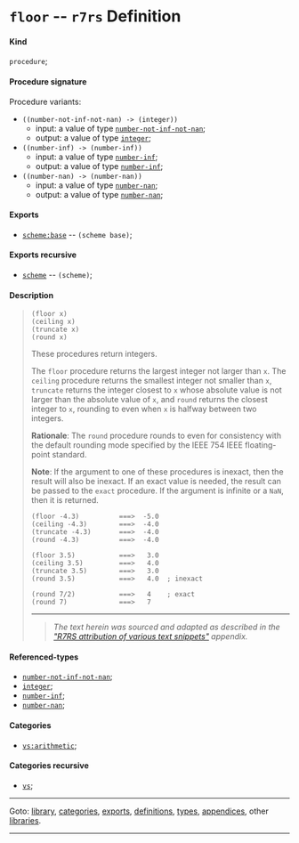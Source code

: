 

<a id='definition__r7rs__floor'></a>

# `floor` -- `r7rs` Definition


<a id='definition__r7rs__floor__kind'></a>

#### Kind

`procedure`;


<a id='definition__r7rs__floor__procedure-signature'></a>

#### Procedure signature

Procedure variants:
 * `((number-not-inf-not-nan) -> (integer))`
   * input: a value of type [`number-not-inf-not-nan`](../../r7rs/types/number-not-inf-not-nan.md#type__r7rs__number-not-inf-not-nan);
   * output: a value of type [`integer`](../../r7rs/types/integer.md#type__r7rs__integer);
 * `((number-inf) -> (number-inf))`
   * input: a value of type [`number-inf`](../../r7rs/types/number-inf.md#type__r7rs__number-inf);
   * output: a value of type [`number-inf`](../../r7rs/types/number-inf.md#type__r7rs__number-inf);
 * `((number-nan) -> (number-nan))`
   * input: a value of type [`number-nan`](../../r7rs/types/number-nan.md#type__r7rs__number-nan);
   * output: a value of type [`number-nan`](../../r7rs/types/number-nan.md#type__r7rs__number-nan);


<a id='definition__r7rs__floor__exports'></a>

#### Exports

 * [`scheme:base`](../../r7rs/exports/scheme_3a_base.md#export__r7rs__scheme_3a_base) -- `(scheme base)`;


<a id='definition__r7rs__floor__exports-recursive'></a>

#### Exports recursive

 * [`scheme`](../../r7rs/exports/scheme.md#export__r7rs__scheme) -- `(scheme)`;


<a id='definition__r7rs__floor__description'></a>

#### Description

> ````
> (floor x)
> (ceiling x)
> (truncate x)
> (round x)
> ````
> 
> 
> These procedures return integers.
> 
> The `floor` procedure returns the largest integer not larger than `x`.
> The `ceiling` procedure returns the smallest integer not smaller than `x`,
> `truncate` returns the integer closest to `x` whose absolute
> value is not larger than the absolute value of `x`, and `round` returns the
> closest integer to `x`, rounding to even when `x` is halfway between two
> integers.
> 
> **Rationale**:  The `round` procedure rounds to even for consistency with the default rounding
> mode specified by the IEEE 754 IEEE floating-point standard.
> 
> **Note**:  If the argument to one of these procedures is inexact, then the result
> will also be inexact.  If an exact value is needed, the
> result can be passed to the `exact` procedure.
> If the argument is infinite or a `NaN`, then it is returned.
> 
> 
> ````
> (floor -4.3)          ===>  -5.0
> (ceiling -4.3)        ===>  -4.0
> (truncate -4.3)       ===>  -4.0
> (round -4.3)          ===>  -4.0
> 
> (floor 3.5)           ===>   3.0
> (ceiling 3.5)         ===>   4.0
> (truncate 3.5)        ===>   3.0
> (round 3.5)           ===>   4.0  ; inexact
> 
> (round 7/2)           ===>   4    ; exact
> (round 7)             ===>   7
> ````
> 
> 
> ----
> > *The text herein was sourced and adapted as described in the ["R7RS attribution of various text snippets"](../../r7rs/appendices/attribution.md#appendix__r7rs__attribution) appendix.*


<a id='definition__r7rs__floor__referenced-types'></a>

#### Referenced-types

 * [`number-not-inf-not-nan`](../../r7rs/types/number-not-inf-not-nan.md#type__r7rs__number-not-inf-not-nan);
 * [`integer`](../../r7rs/types/integer.md#type__r7rs__integer);
 * [`number-inf`](../../r7rs/types/number-inf.md#type__r7rs__number-inf);
 * [`number-nan`](../../r7rs/types/number-nan.md#type__r7rs__number-nan);


<a id='definition__r7rs__floor__categories'></a>

#### Categories

 * [`vs:arithmetic`](../../r7rs/categories/vs_3a_arithmetic.md#category__r7rs__vs_3a_arithmetic);


<a id='definition__r7rs__floor__categories-recursive'></a>

#### Categories recursive

 * [`vs`](../../r7rs/categories/vs.md#category__r7rs__vs);

----

Goto: [library](../../r7rs/_index.md#library__r7rs), [categories](../../r7rs/categories/_index.md#toc__r7rs__categories), [exports](../../r7rs/exports/_index.md#toc__r7rs__exports), [definitions](../../r7rs/definitions/_index.md#toc__r7rs__definitions), [types](../../r7rs/types/_index.md#toc__r7rs__types), [appendices](../../r7rs/appendices/_index.md#toc__r7rs__appendices), other [libraries](../../_libraries.md#toc__libraries).

----

